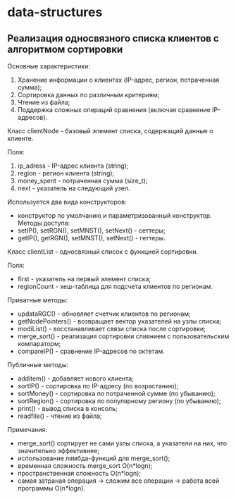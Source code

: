 # data-structures
## Реализация односвязного списка клиентов с алгоритмом сортировки
Основные характеристики:
  1. Хранение информации о клиентах (IP-адрес, регион, потраченная сумма);
  2. Сортировка данных по различным критериям;
  3. Чтение из файла;
  4. Поддержка сложных операций сравнения (включая сравнение IP-адресов).

Класс clientNode - базовый элемент списка, содержащий данные о клиенте.

Поля:
  1. ip_adress - IP-адрес клиента (string);
  2. region - регион клиента (string);
  3. money_spent - потраченная сумма (size_t);
  4. next - указатель на следующий узел.

Используется два вида конструкторов:
  * конструктор по умолчанию и параметризованный конструктор.
Методы доступа:
  * setIP(), setRGN(), setMNST(), setNext() - сеттеры;
  * getIP(), getRGN(), setMNST(), setNext() - геттеры.
    
Класс clientList - односвязный список с функцией сортировки.

Поля:

  * first - указатель на первый элемент списка;
  * regionCount - хеш-таблица для подсчета клиентов по регионам.
  
Приватные методы:

  * updataRGC() - обновляет счетчик клиентов по регионам;
  * getNodePointers() - возвращает вектор указателей на узлы списка;
  * modiList() - восстанавливает связи списка после сортировки;
  * merge_sort() - реализация сортировки слиянием с пользовательским компараторм;
  * compareIP() - сравнение IP-адресов по октетам.
  
Публичные методы:

  * additem() - добавляет нового клиента;
  * sortIP() - сортировка по IP-адресу (по возрастанию);
  * sortMoney() - сортировка по потраченной сумме (по убыванию);
  * sortRegion() - сортировка по популярному региону (по убыванию);
  * print() - вывод списка в консоль;
  * readfile() - чтение из файла;

Примечания: 
  * merge_sort() сортирует не сами узлы списка, а указатели на них, что значительно эффективнее;
  * использование лямбда-функций для merge_sort();
  * временная сложность merge_sort O(n*logn);
  * пространственная сложность O(n*logn);
  * самая затраная операция -> сложим все операции -> работа всей программы O(n*logn).
    

